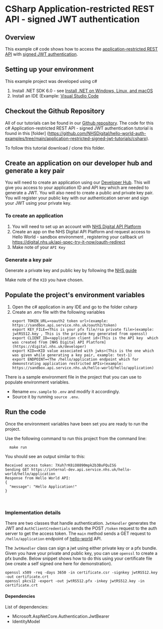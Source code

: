 # CSharp Application-restricted REST API - signed JWT authentication
## Overview
This example c# code shows how to access the [application-restricted REST API](https://digital.nhs.uk/developer/guides-and-documentation/security-and-authorisation#application-restricted-apis) with [signed JWT authentication](https://digital.nhs.uk/developer/guides-and-documentation/security-and-authorisation/application-restricted-restful-apis-signed-jwt-authentication).
## Setting up your environment
This example project was developed using c#
1. Install  .NET SDK 6.0 - see [Install .NET on Windows, Linux, and macOS](https://docs.microsoft.com/en-us/dotnet/core/install/)
2. Install an  IDE (Example: [Visual Studio Code](https://code.visualstudio.com/download)
## Checkout the Github Repository
All of our tutorials can be found in our [Github repository](https://github.com/NHSDigital/hello-world-auth-examples).
The code for this c# Application-restricted REST API - signed JWT authentication tutorial is found in this [folder] (https://github.com/NHSDigital/hello-world-auth-examples/tree/main/application-restricted-signed-jwt-tutorials/csharp).

To follow this tutorial download / clone this folder.
## Create an application on our developer hub and generate a key pair
You will need to create an application using our [Developer Hub](https://digital.nhs.uk/developer). This will give you access to your application ID and API key which are needed to generate a JWT.
You will also need to create a public and private key pair. You will register your public key with our authentication server and sign your JWT using your private key.

### To create an application
1. You will need to set up an account with [NHS Digital API Platform](https://digital.nhs.uk/developer)
2. Create an app on the NHS Digital API Platform and request access to Hello World - sandbox environment , registering your callback url https://digital.nhs.uk/api-spec-try-it-now/oauth-redirect
3. Make note of your `API Key `

### Generate a key pair
Generate a private key and public key by following the [NHS guide](https://digital.nhs.uk/developer/guides-and-documentation/security-and-authorisation/application-restricted-restful-apis-signed-jwt-authentication#step-2-generate-a-key-pair)

Make note of the `KID` you have chosen.

## Populate the project's environment variables
1. Open the c# application in any IDE and go to the folder csharp
2. Create an .env file with the following variables
	```
	export TOKEN_URL=<oauth2 token url>(example: https://sandbox.api.service.nhs.uk/oauth2/token)
	export KEY_FILE=<This is your pfx file/rsa private file>(example: jwtRS512.key , This is the private key generated from openssl)
	export CLIENT_ID=<application client id>(This is the API key  which was created from [NHS Digital API Platform](https://digital.nhs.uk/developer)
	export KID=<KID value associated with jwks>(This is the one which was given while generating a key pair, example: test-1)
	export ENDPOINT=<The /hello/application endpoint which for demonstrating application restricted APIs>(example: https://sandbox.api.service.nhs.uk/hello-world/hello/application)
	```

There is a sample environment file in the project that you can use to populate environment variables.
- Rename `env.sample` to `.env` and modify it accordingly.
- Source it by running `source .env`.

## Run the code
Once the environment variables have been set you are ready to run the project.

Use the following command to run this project from the command line:
```
  make run
```

You should see an output similar to this:
```shell
Received access token: 7Xuh7rK8iO8890mpk2b3BuFQuISG
Sending GET https://internal-dev.api.service.nhs.uk/hello-world/hello/application
Response from Hello World API:
{
  "message": "Hello Application!"
}

```
&nbsp;


### Implementation details
There are two classes that handle authentication. `JwtHandler` generates the JWT and `AuthClientCredentials` sends the POST `/token` request to the auth server to get the access token.
The `main` method sends a GET request to `/hello/application` endpoint of [hello-world](https://digital.nhs.uk/developer/api-catalogue/hello-world) API.

The `JwtHandler` class can sign a jwt using either private key or a pfx bundle. Given you have your private and public key, you can use `openssl` to create a pfx bundle. Below snippet shows how to do this using your certificate file (we create a self signed one here for demonstration).
```shell
openssl x509 -req -days 3650 -in certificate.csr -signkey jwtRS512.key -out certificate.crt
openssl pkcs12 -export -out jwtRS512.pfx -inkey jwtRS512.key -in certificate.crt
```

#### Dependencies
List of dependencies:

* Microsoft.AspNetCore.Authentication.JwtBearer
* IdentityModel
